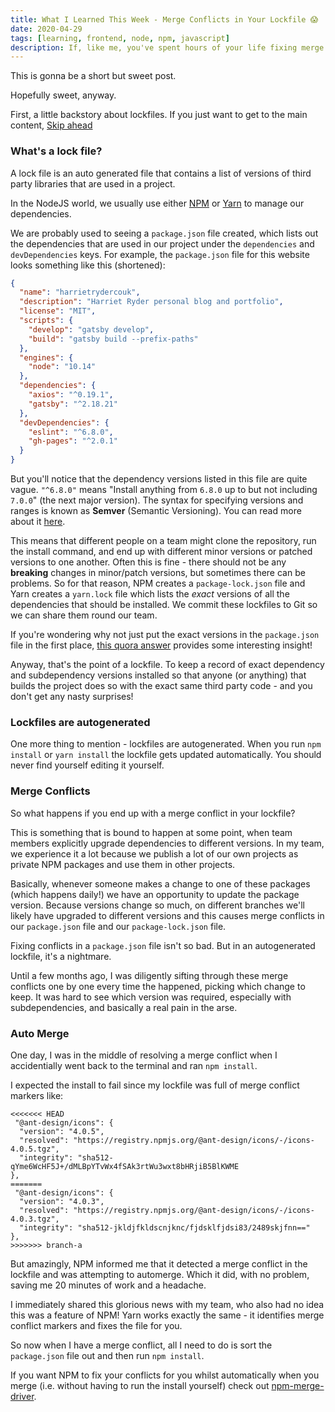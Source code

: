 ```yaml
---
title: What I Learned This Week - Merge Conflicts in Your Lockfile 😱
date: 2020-04-29
tags: [learning, frontend, node, npm, javascript]
description: If, like me, you've spent hours of your life fixing merge conflicts in your package-lock.json or yarn.lock file, this post might make you cry.
---
```


This is gonna be a short but sweet post.

Hopefully sweet, anyway.

First, a little backstory about lockfiles. If you just want to get to the main content, [Skip ahead](#auto-merge)

### What's a lock file?

A lock file is an auto generated file that contains a list of versions of third party libraries that are used in a project.

In the NodeJS world, we usually use either <a href="" target="_blank" rel="noopener noreferrer">NPM</a> or <a href="" target="_blank" rel="noopener noreferrer">Yarn</a> to manage our dependencies.

We are probably used to seeing a `package.json` file created, which lists out the dependencies that are used in our project under the `dependencies` and `devDependencies` keys. For example, the `package.json` file for this website looks something like this (shortened):

```json
{
  "name": "harrietrydercouk",
  "description": "Harriet Ryder personal blog and portfolio",
  "license": "MIT",
  "scripts": {
    "develop": "gatsby develop",
    "build": "gatsby build --prefix-paths"
  },
  "engines": {
    "node": "10.14"
  },
  "dependencies": {
    "axios": "^0.19.1",
    "gatsby": "^2.18.21"
  },
  "devDependencies": {
    "eslint": "^6.8.0",
    "gh-pages": "^2.0.1"
  }
}
```

But you'll notice that the dependency versions listed in this file are quite vague. `"^6.8.0"` means "Install anything from `6.8.0` up to but not including `7.0.0`" (the next major version). The syntax for specifying versions and ranges is known as **Semver** (Semantic Versioning). You can read more about it <a href="https://nodesource.com/blog/semver-a-primer/" target="_blank" rel="noopener noreferrer">here</a>.

This means that different people on a team might clone the repository, run the install command, and end up with different minor versions or patched versions to one another. Often this is fine - there should not be any **breaking** changes in minor/patch versions, but sometimes there can be problems. So for that reason, NPM creates a `package-lock.json` file and Yarn creates a `yarn.lock` file which lists the _exact_ versions of all the dependencies that should be installed. We commit these lockfiles to Git so we can share them round our team.

If you're wondering why not just put the exact versions in the `package.json` file in the first place, <a href="https://www.quora.com/What-is-the-point-of-package-lock-json-why-not-just-have-exact-versions-of-dependencies-in-your-package-json-file" target="_blank" rel="noopener noreferrer">this quora answer</a> provides some interesting insight!

Anyway, that's the point of a lockfile. To keep a record of exact dependency and subdependency versions installed so that anyone (or anything) that builds the project does so with the exact same third party code - and you don't get any nasty surprises!

### Lockfiles are autogenerated

One more thing to mention - lockfiles are autogenerated. When you run `npm install` or `yarn install` the lockfile gets updated automatically. You should never find yourself editing it yourself.

### Merge Conflicts

So what happens if you end up with a merge conflict in your lockfile?

This is something that is bound to happen at some point, when team members explicitly upgrade dependencies to different versions. In my team, we experience it a lot because we publish a lot of our own projects as private NPM packages and use them in other projects.

Basically, whenever someone makes a change to one of these packages (which happens daily!) we have an opportunity to update the package version. Because versions change so much, on different branches we'll likely have upgraded to different versions and this causes merge conflicts in our `package.json` file and our `package-lock.json` file.

Fixing conflicts in a `package.json` file isn't so bad. But in an autogenerated lockfile, it's a nightmare.

Until a few months ago, I was diligently sifting through these merge conflicts one by one every time the happened, picking which change to keep. It was hard to see which version was required, especially with subdependencies, and basically a real pain in the arse.

<h3 id="auto-merge">Auto Merge</h3>

One day, I was in the middle of resolving a merge conflict when I accidentially went back to the terminal and ran `npm install`.

I expected the install to fail since my lockfile was full of merge conflict markers like:

```
<<<<<<< HEAD
 "@ant-design/icons": {
  "version": "4.0.5",
  "resolved": "https://registry.npmjs.org/@ant-design/icons/-/icons-4.0.5.tgz",
  "integrity": "sha512-qYme6WcHF5J+/dMLBpYTvWx4fSAk3rtWu3wxt8bHRjiB5BlKWME
},
=======
 "@ant-design/icons": {
  "version": "4.0.3",
  "resolved": "https://registry.npmjs.org/@ant-design/icons/-/icons-4.0.3.tgz",
  "integrity": "sha512-jkldjfkldscnjknc/fjdsklfjdsi83/2489skjfnn=="
},
>>>>>>> branch-a
```

But amazingly, NPM informed me that it detected a merge conflict in the lockfile and was attempting to automerge. Which it did, with no problem, saving me 20 minutes of work and a headache.

I immediately shared this glorious news with my team, who also had no idea this was a feature of NPM! Yarn works exactly the same - it identifies merge conflict markers and fixes the file for you.

So now when I have a merge conflict, all I need to do is sort the `package.json` file out and then run `npm install`.

If you want NPM to fix your conflicts for you whilst automatically when you merge (i.e. without having to run the install yourself) check out <a href="https://www.npmjs.com/package/npm-merge-driver" target="_blank" rel="noopener noreferrer">npm-merge-driver</a>.

